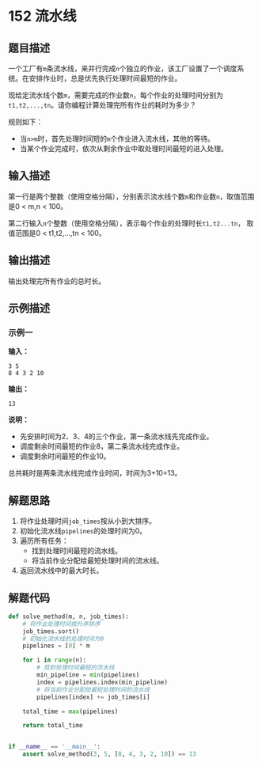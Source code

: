 # 152 流水线

## 题目描述

一个工厂有`m`条流水线，来并行完成`n`个独立的作业，该工厂设置了一个调度系统。在安排作业时，总是优先执行处理时间最短的作业。

现给定流水线个数`m`，需要完成的作业数`n`，每个作业的处理时间分别为`t1,t2,...,tn`。请你编程计算处理完所有作业的耗时为多少？

规则如下：
- 当`n>m`时，首先处理时间短的`m`个作业进入流水线，其他的等待。
- 当某个作业完成时，依次从剩余作业中取处理时间最短的进入处理。

## 输入描述

第一行是两个整数（使用空格分隔），分别表示流水线个数`m`和作业数`n`，取值范围是0 < m,n < 100。

第二行输入`n`个整数（使用空格分隔），表示每个作业的处理时长`t1,t2...tn`， 取值范围是0 < t1,t2,...,tn < 100。

## 输出描述

输出处理完所有作业的总时长。 

## 示例描述

### 示例一

**输入：**

```text
3 5
8 4 3 2 10
```

**输出：**

```text
13
```

**说明：**

- 先安排时间为2、3、4的三个作业，第一条流水线先完成作业。
- 调度剩余时间最短的作业8，第二条流水线完成作业。
- 调度剩余时间最短的作业10。

总共耗时是两条流水线完成作业时间，时间为3+10=13。

## 解题思路

1. 将作业处理时间`job_times`按从小到大排序。
2. 初始化流水线`pipelines`的处理时间为0。
3. 遍历所有任务：
    - 找到处理时间最短的流水线。
    - 将当前作业分配给最短处理时间的流水线。
4. 返回流水线中的最大时长。    

## 解题代码

```python
def solve_method(m, n, job_times):
    # 将作业处理时间按升序排序
    job_times.sort()
    # 初始化流水线的处理时间为0
    pipelines = [0] * m

    for i in range(n):
        # 找到处理时间最短的流水线
        min_pipeline = min(pipelines)
        index = pipelines.index(min_pipeline)
        # 将当前作业分配给最短处理时间的流水线
        pipelines[index] += job_times[i]

    total_time = max(pipelines)

    return total_time


if __name__ == '__main__':
    assert solve_method(3, 5, [8, 4, 3, 2, 10]) == 13
```

